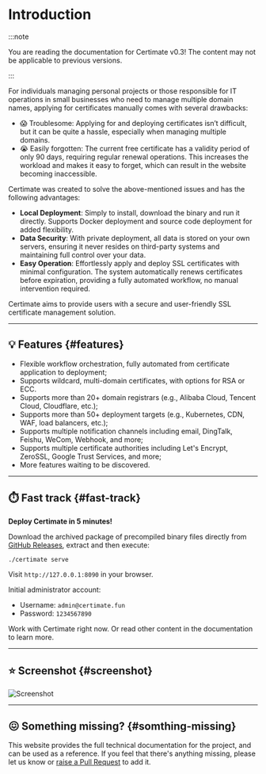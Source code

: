 # Introduction

:::note

You are reading the documentation for Certimate v0.3! The content may not be applicable to previous versions.

:::

For individuals managing personal projects or those responsible for IT operations in small businesses who need to manage multiple domain names, applying for certificates manually comes with several drawbacks:

- 😱 Troublesome: Applying for and deploying certificates isn’t difficult, but it can be quite a hassle, especially when managing multiple domains.
- 😭 Easily forgotten: The current free certificate has a validity period of only 90 days, requiring regular renewal operations. This increases the workload and makes it easy to forget, which can result in the website becoming inaccessible.

Certimate was created to solve the above-mentioned issues and has the following advantages:

- **Local Deployment**: Simply to install, download the binary and run it directly. Supports Docker deployment and source code deployment for added flexibility.
- **Data Security**​: With private deployment, all data is stored on your own servers, ensuring it never resides on third-party systems and maintaining full control over your data.
- **Easy Operation**: Effortlessly apply and deploy SSL certificates with minimal configuration. The system automatically renews certificates before expiration, providing a fully automated workflow, no manual intervention required.

Certimate aims to provide users with a secure and user-friendly SSL certificate management solution.

---

## 💡 Features {#features}

- Flexible workflow orchestration, fully automated from certificate application to deployment;
- Supports wildcard, multi-domain certificates, with options for RSA or ECC.
- Supports more than 20+ domain registrars (e.g., Alibaba Cloud, Tencent Cloud, Cloudflare, etc.);
- Supports more than 50+ deployment targets (e.g., Kubernetes, CDN, WAF, load balancers, etc.);
- Supports multiple notification channels including email, DingTalk, Feishu, WeCom, Webhook, and more;
- Supports multiple certificate authorities including Let's Encrypt, ZeroSSL, Google Trust Services, and more;
- More features waiting to be discovered.

---

## ⏱️ Fast track {#fast-track}

**Deploy Certimate in 5 minutes!**

Download the archived package of precompiled binary files directly from [GitHub Releases](https://github.com/usual2970/certimate/releases), extract and then execute:

```bash
./certimate serve
```

Visit `http://127.0.0.1:8090` in your browser.

Initial administrator account:

- Username: `admin@certimate.fun`
- Password: `1234567890`

Work with Certimate right now. Or read other content in the documentation to learn more.

---

## ⭐ Screenshot {#screenshot}

![Screenshot](https://i.imgur.com/4DAUKEE.gif)

---

## 😖 Something missing? {#somthing-missing}

This website provides the full technical documentation for the project, and can be used as a reference. If you feel that there's anything missing, please let us know or [raise a Pull Request](https://github.com/certimate-go/docs/pulls) to add it.
